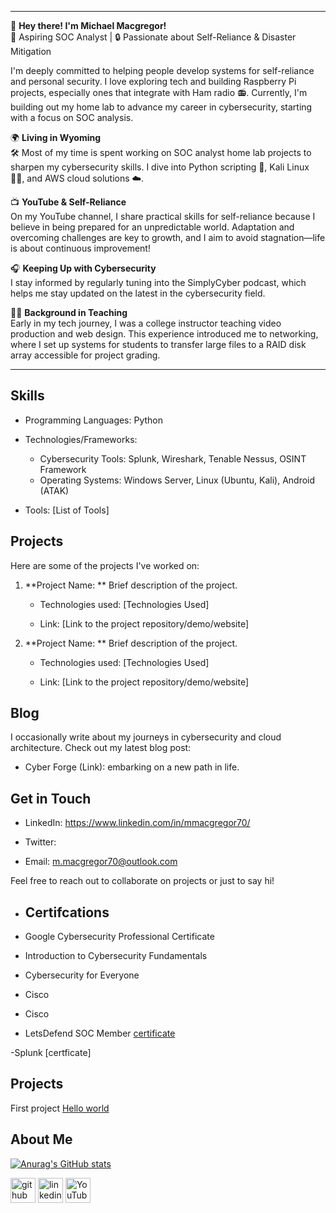 
---

👋 **Hey there! I'm Michael Macgregor!**  
🎯 Aspiring SOC Analyst | 🔒 Passionate about Self-Reliance & Disaster Mitigation  

I'm deeply committed to helping people develop systems for self-reliance and personal security. I love exploring tech and building Raspberry Pi projects, especially ones that integrate with Ham radio 📻. Currently, I'm building out my home lab to advance my career in cybersecurity, starting with a focus on SOC analysis.

🌍 **Living in Wyoming**  
🛠️ Most of my time is spent working on SOC analyst home lab projects to sharpen my cybersecurity skills. I dive into Python scripting 🐍, Kali Linux 🐱‍💻, and AWS cloud solutions ☁️.  

📺 **YouTube & Self-Reliance**  
On my YouTube channel, I share practical skills for self-reliance because I believe in being prepared for an unpredictable world. Adaptation and overcoming challenges are key to growth, and I aim to avoid stagnation—life is about continuous improvement!  

🎧 **Keeping Up with Cybersecurity**  
I stay informed by regularly tuning into the SimplyCyber podcast, which helps me stay updated on the latest in the cybersecurity field.

👨‍🏫 **Background in Teaching**  
Early in my tech journey, I was a college instructor teaching video production and web design. This experience introduced me to networking, where I set up systems for students to transfer large files to a RAID disk array accessible for project grading.

---

 ## Skills 

- Programming Languages: Python

- Technologies/Frameworks:
   - Cybersecurity Tools: Splunk, Wireshark, Tenable Nessus, OSINT Framework
   - Operating Systems: Windows Server, Linux (Ubuntu, Kali), Android (ATAK)

- Tools: [List of Tools] 

 ## Projects 

Here are some of the projects I've worked on: 

1. **Project Name: ** Brief description of the project. 

   - Technologies used: [Technologies Used] 

   - Link: [Link to the project repository/demo/website] 

 

2. **Project Name: ** Brief description of the project. 

   - Technologies used: [Technologies Used] 

   - Link: [Link to the project repository/demo/website] 

 

## Blog 

I occasionally write about my journeys in cybersecurity and cloud architecture. Check out my latest blog post: 

- Cyber Forge (Link): embarking on a new path in life. 

 

## Get in Touch 

- LinkedIn: https://www.linkedin.com/in/mmacgregor70/ 

- Twitter:  

- Email: m.macgregor70@outlook.com 

 

Feel free to reach out to collaborate on projects or just to say hi! 

- <h2> Certifcations </h2>

- Google Cybersecurity Professional Certificate
 
- Introduction to Cybersecurity Fundamentals

- Cybersecurity for Everyone

- Cisco 

- Cisco 

- LetsDefend SOC Member [certificate](https://app.letsdefend.io/my-rewards/detail/739666ce0d3f46d88525943487c2b2c8)

-Splunk [certficate] 

<h2> Projects</h2>

First project [Hello world](https://github.com/MMacgregor3m/Python/blob/main/hello.py)

<h2>About Me</h2>

[![Anurag's GitHub stats](https://github-readme-stats.vercel.app/api?username=MMacgregor3m)](https://github.com/anuraghazra/github-readme-stats)


[<img src='https://cdn.jsdelivr.net/npm/simple-icons@3.0.1/icons/github.svg' alt='github' height='40'>](https://github.com/mmacgregor70)  [<img src='https://cdn.jsdelivr.net/npm/simple-icons@3.0.1/icons/linkedin.svg' alt='linkedin' height='40'>](https://www.linkedin.com/in/mmacgregor70/)  [<img src='https://cdn.jsdelivr.net/npm/simple-icons@3.0.1/icons/youtube.svg' alt='YouTube' height='40'>](https://www.youtube.com/channel/@cyb3rnomad)  

